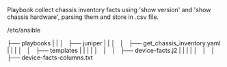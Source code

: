
Playbook collect chassis inventory facts using 'show version' and 'show chassis hardware', parsing them and store in .csv file. 


/etc/ansible

├── playbooks
|   |
│   ├── juniper
|   |
│   │   ├── get_chassis_inventory.yaml
|   |   |
│   │   ├── templates
|   |   |   |
│   │   │   ├── device-facts.j2
|   |   |   |
│   │   │   ├── device-facts-columns.txt

